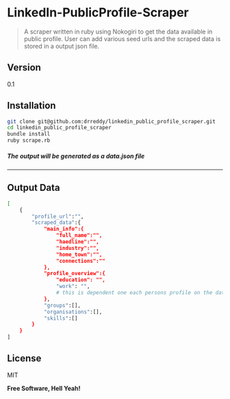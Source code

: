 LinkedIn-PublicProfile-Scraper
=====================

> A scraper written in ruby using Nokogiri to get the data available in public profile. User can add various seed urls and the scraped data is stored in a output json file. 

Version
----
0.1

Installation
--------------

```sh
git clone git@github.com:drreddy/linkedin_public_profile_scraper.git
cd linkedin_public_profile_scraper
bundle install
ruby scrape.rb
```

##### The output will be generated as a data.json file
---

Output Data
--------------

```sh
[
	{
		"profile_url":"",
		"scraped_data":{
			"main_info":{
				"full_name":"",
				"haedline":"",
				"industry":"",
				"home_town":"",
				"connections":""
			},
			"profile_overview":{
				"education": "",
				"work": "",
				# this is dependent one each persons profile on the data they show
			},
			"groups":[],
			"organisations":[],
			"skills":[]
		}
	}
]
```

License
----

MIT

**Free Software, Hell Yeah!**
